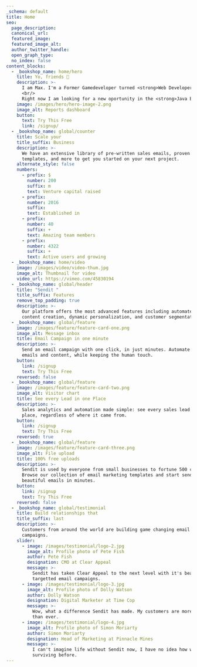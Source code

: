 ```yaml
---
_schema: default
title: Home
seo:
  page_description:
  canonical_url:
  featured_image:
  featured_image_alt:
  author_twitter_handle:
  open_graph_type:
  no_index: false
content_blocks:
  - _bookshop_name: home/hero
    title: Yo, friends 👋
    description: >-
      I am Max. I'm a Former Gamedeveloper turned <strong>Web Developer</strong>.
      <br/>
      Right now I am looking for a new oportunity in the <strong>Java Backend Development</strong> field. 
    image: /images/hero/hero-image-2.png
    image_alt: Reports dashboard
    button:
      text: Try This Free
      link: /signup/
  - _bookshop_name: global/counter
    title: Scale your
    title_suffix: Business
    description: >-
      We have an extensive library of pre-written sales emails, proven marketing
      templates, and more to get you started on your next project.
    alternate_style: false
    numbers:
      - prefix: $
        number: 200
        suffix: m
        text: Venture capital raised
      - prefix:
        number: 2016
        suffix:
        text: Established in
      - prefix:
        number: 40
        suffix: +
        text: Amazing team members
      - prefix:
        number: 4322
        suffix: +
        text: Active users and growing
  - _bookshop_name: home/video
    image: /images/video/video-thum.jpg
    image_alt: Thumbnail for video
    video_url: https://vimeo.com/45830194
  - _bookshop_name: global/header
    title: "Sendit "
    title_suffix: Features
    remove_top_padding: true
    description: >-
      Our platform offers the most advanced features including automated email
      content creation, dynamic personalization, and customer segmentation.
  - _bookshop_name: global/feature
    image: /images/feature/feature-card-one.png
    image_alt: Message inbox
    title: Email Campaign in one minute
    description: >-
      Send an email campaign with one click, in just minutes. Automate your
      emails and content, while keeping the human touch.
    button:
      link: /signup
      text: Try This Free
    reversed: false
  - _bookshop_name: global/feature
    image: /images/feature/feature-card-two.png
    image_alt: Visitor chart
    title: See every Lead in one Place
    description: >-
      Sales analytics and automation made simple: see every sales lead in one
      place, regardless of where it came from.
    button:
      link: /signup
      text: Try This Free
    reversed: true
  - _bookshop_name: global/feature
    image: /images/feature/feature-card-three.png
    image_alt: File upload
    title: 100% free uploads
    description: >-
      Sendit is used by everyone from small businesses to fortune 500 companies.
      Browse our collection of email marketing templates and start sending
      beautiful emails in minutes.
    button:
      link: /signup
      text: Try This Free
    reversed: false
  - _bookshop_name: global/testimonial
    title: Build relationships that
    title_suffix: last
    description: >-
      Customers from around the world are building game changing email marketing
      campaigns.
    slider:
      - image: /images/testimonial/logo-2.jpg
        image_alt: Profile photo of Pete Fish
        author: Pete Fish
        designation: CMO at Clear Appeal
        message: >-
          Sendit has taken Clear Appeal to the next level with it's beautiful
          targetted email campaigns.
      - image: /images/testimonial/logo-3.jpg
        image_alt: Profile photo of Dolly Watson
        author: Dolly Watson
        designation: Digital Marketer at Time Cop
        message: >-
          Wow, what a difference Sendit has made. My customers are more engaged
          than ever.
      - image: /images/testimonial/logo-4.jpg
        image_alt: Profile photo of Simon Moriarty
        author: Simon Moriarty
        designation: Head of Marketing at Pinnacle Mines
        message: >-
          I can't imagine life without Sendit now, I have no idea how we were
          surviving before.
---
```

